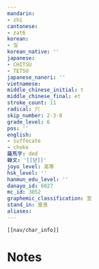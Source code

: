 ```yaml
---
mandarin:
- zhì
cantonese:
- zat6
korean:
- 질
korean_native: ''
japanese:
- CHITSU
- TETSU
japanese_nanori: ''
vietnamese:
middle_chinese_initial: t
middle_chinese_final: et
stroke_count: 11
radical: 穴
skip_number: 2-3-8
grade_level: 6
pos: ''
english:
- suffocate
- choke
羅馬字: ded
韓文: '[[덛]]'
joyo_level: 高等
hsk_level: ''
hanmun_edu_level: ''
danayo_id: 6027
mc_id: 3052
graphemic_classification: 至
stand_in: 窒息
aliases:
---
```

```meta-bind-embed
[[nav/char_info]]
```

# Notes
